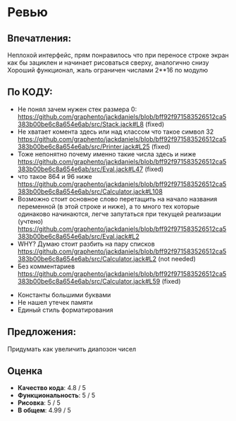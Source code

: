 # Ревью

## Впечатления:
Неплохой интерфейс, прям понравилось что при переносе строке экран как бы зациклен и начинает рисоваться сверху, аналогично снизу
Хороший функционал, жаль ограничен числами 2**16 по модулю 


## По КОДУ:
- Не понял зачем нужен стек размера 0:  https://github.com/graphento/jackdaniels/blob/bff92f971583526512ca5383b00be6c8a654e6ab/src/Stack.jack#L8 (fixed)
- Не хватает комента здесь или над классом что такое символ 32 https://github.com/graphento/jackdaniels/blob/bff92f971583526512ca5383b00be6c8a654e6ab/src/Printer.jack#L25 (fixed)
- Тоже непонятно почему именно такие числа здесь и ниже https://github.com/graphento/jackdaniels/blob/bff92f971583526512ca5383b00be6c8a654e6ab/src/Eval.jack#L47 (fixed)
- что такое 864 и 96 ниже https://github.com/graphento/jackdaniels/blob/bff92f971583526512ca5383b00be6c8a654e6ab/src/Calculator.jack#L108
- Возможно стоит основное слово перетащить на начало названия переменной (в этой строке и ниже), а то много тех которые одинаково начинаются, легче запутаться при текущей реализации (учтено)
https://github.com/graphento/jackdaniels/blob/bff92f971583526512ca5383b00be6c8a654e6ab/src/Eval.jack#L2
- WHY? Думаю стоит разбить на пару списков https://github.com/graphento/jackdaniels/blob/bff92f971583526512ca5383b00be6c8a654e6ab/src/Calculator.jack#L2 (not needed)
- Без комментариев https://github.com/graphento/jackdaniels/blob/bff92f971583526512ca5383b00be6c8a654e6ab/src/Calculator.jack#L59 (fixed)
+ Константы большими буквами
+ Не нашел утечек памяти
+ Единый стиль форматирования

## Предложения:
Придумать как увеличить диапозон чисел

## Оценка
- **Качество кода**: 4.8 / 5
- **Функциональность**: 5 / 5
- **Рисовка**: 5 / 5
- **В общем**: 4.99 / 5
